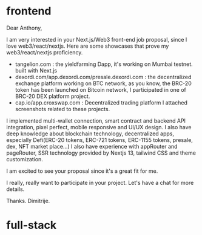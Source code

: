 # frontend

Dear Anthony,

I am very interested in your Next.js/Web3 front-end job proposal, since I love web3/react/nextjs.
Here are some showcases that prove my web3/react/nextjs proficiency.

- tangelion.com : the yieldfarming Dapp, it's working on Mumbai testnet. built with Next.js
- dexordi.com/app.dexordi.com/presale.dexordi.com : the decentralized exchange platform working on BTC network,
  as you know, the BRC-20 token has been launched on Bitcoin network, I participated in one of BRC-20 DEX platform project.
- cap.io/app.croxswap.com : Decentralized trading platform
  I attached screenshots related to these projects.

I implemented multi-wallet connection, smart contract and backend API integration, pixel perfect, mobile responsive and UI/UX design.
I also have deep knowledge about blockchain technology, decentralized apps, especially Defi(ERC-20 tokens, ERC-721 tokens, ERC-1155 tokens, presale, dex, NFT market place...)
I also have experience with appRouter and pageRouter, SSR technology provided by Nextjs 13, tailwind CSS and theme customization.

I am excited to see your proposal since it's a great fit for me.

I really, really want to participate in your project.
Let's have a chat for more details.

Thanks.
Dimitrije.

# full-stack
